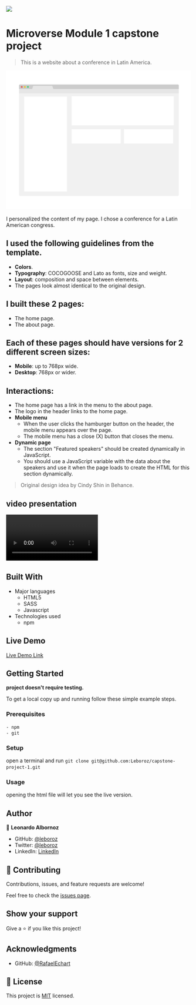 ![](https://img.shields.io/badge/Microverse-blueviolet)

# Microverse Module 1 capstone project

> This is a website about a conference in Latin America.

![screenshot](./app_screenshot.png)


I personalized the content of my page. I chose a conference for a Latin American congress.

## I used the following guidelines from the template.

- **Colors**. 
- **Typography**: COCOGOOSE and Lato as fonts, size and weight.
- **Layout**: composition and space between elements.
- The pages look almost identical to the original design.

## I built these 2 pages:

- The home page.
- The about page.

## Each of these pages should have versions for 2 different screen sizes:

- **Mobile**: up to 768px wide.
- **Desktop**: 768px or wider.

## Interactions:

- The home page has a link in the menu to the about page.
- The logo in the header links to the home page.
- **Mobile menu**
   - When the user clicks the hamburger button on the header, the mobile menu appears over the page.
   - The mobile menu has a close (X) button that closes the menu.
- **Dynamic page**
   - The section "Featured speakers" should be created dynamically in JavaScript.
   - You should use a JavaScript variable with the data about the speakers and use it when the page loads to create the HTML for this section dynamically.
 
> Original design idea by Cindy Shin in Behance.

## video presentation

<video controls width="250">

    <source src="https://www.loom.com/share/2bd2aad2302a4081a84cb0192dae71ed"
            type="video/webm">

    Sorry, your browser doesn't support embedded videos.
</video>

## Built With

- Major languages
    - HTML5
    - SASS
    - Javascript
- Technologies used
    - npm

## Live Demo

[Live Demo Link](https://leboroz.github.io/capstone-project-1)


## Getting Started

**project doesn't require testing.**


To get a local copy up and running follow these simple example steps.

### Prerequisites
    - npm
    - git

### Setup

open a terminal and run ```git clone git@github.com:Leboroz/capstone-project-1.git```

### Usage

opening the html file will let you see the live version.

## Author

👤 **Leonardo Albornoz**

- GitHub: [@leboroz](https://github.com/leboroz)
- Twitter: [@leboroz](https://twitter.com/leboroz)
- LinkedIn: [LinkedIn](https://linkedin.com/in/Leonardo_albornoz)

## 🤝 Contributing

Contributions, issues, and feature requests are welcome!

Feel free to check the [issues page](https://github.com/leboroz/capstone-project-1/issues).

## Show your support

Give a ⭐️ if you like this project!

## Acknowledgments

- GitHub: [@RafaelEchart](https://github.com/RafaelEchart)

## 📝 License

This project is [MIT](./MIT.md) licensed.
